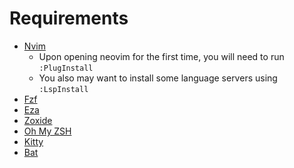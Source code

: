 # Requirements

- [Nvim](https://github.com/neovim/neovim)
    - Upon opening neovim for the first time, you will need to run `:PlugInstall`
    - You also may want to install some language servers using `:LspInstall`
- [Fzf](https://github.com/junegunn/fzf)
- [Eza](https://github.com/eza-community/eza)
- [Zoxide](https://github.com/ajeetdsouza/zoxide)
- [Oh My ZSH](https://github.com/ohmyzsh/ohmyzsh/tree/master)
- [Kitty](https://github.com/kovidgoyal/kitty)
- [Bat](https://github.com/sharkdp/bat)
